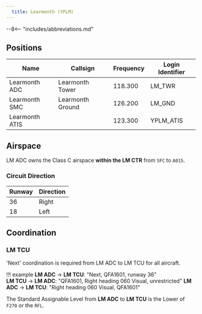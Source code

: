 ```yaml
---
  title: Learmonth (YPLM)
---
```


--8<-- "includes/abbreviations.md"

## Positions

| Name               | Callsign       | Frequency        | Login Identifier              |
| ------------------ | -------------- | ---------------- | --------------------------------------|
| Learmonth ADC    | Learmonth Tower  | 118.300         | LM_TWR        |
| Learmonth SMC    | Learmonth Ground  | 126.200      | LM_GND        |
| Learmonth ATIS    |   | 123.300         | YPLM_ATIS       |

## Airspace

LM ADC owns the Class C airspace **within the LM CTR** from `SFC` to `A015`.

### Circuit Direction

| Runway | Direction |
| ------ | ----------|
| 36     | Right  |
| 18     | Left |

## Coordination
### LM TCU

'Next' coordination is required from LM ADC to LM TCU for all aircraft.

!!! example
    <span class="hotline">**LM ADC** -> **LM TCU**</span>: "Next, QFA1601, runway 36"  
    <span class="hotline">**LM TCU** -> **LM ADC**</span>: "QFA1601, Right heading 060 Visual, unrestricted"
    <span class="hotline">**LM ADC** -> **LM TCU**</span>: "Right heading 060 Visual, QFA1601"  

The Standard Assignable Level from  **LM ADC** to **LM TCU** is the Lower of `F270` or the `RFL`.

